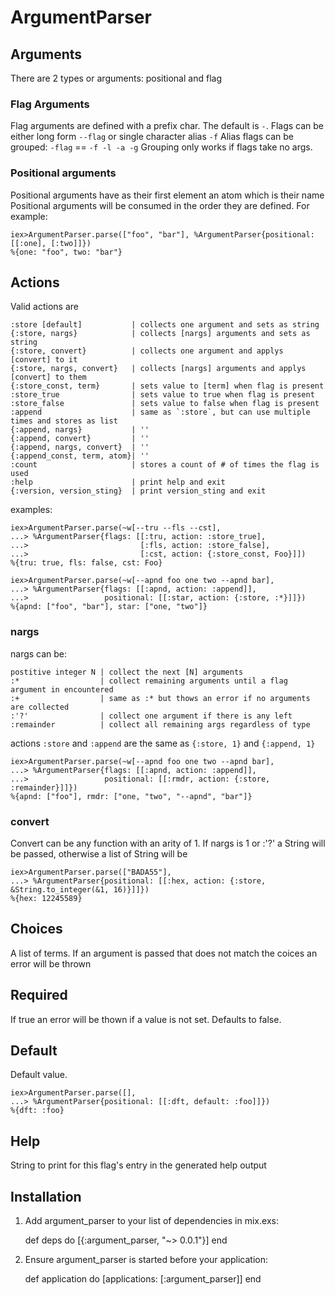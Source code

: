 # ArgumentParser

## Arguments ##

There are 2 types or arguments: positional and flag

### Flag Arguments ###

Flag arguments are defined with a prefix char. The default is `-`.
Flags can be either long form `--flag` or single character alias `-f`
Alias flags can be grouped: `-flag` == `-f -l -a -g`
Grouping only works if flags take no args.

### Positional arguments ###

Positional arguments have as their first element an atom which is their name
Positional arguments will be consumed in the order they are defined.
For example:

    iex>ArgumentParser.parse(["foo", "bar"], %ArgumentParser{positional: [[:one], [:two]]})
    %{one: "foo", two: "bar"}

## Actions ##

Valid actions are

    :store [default]           | collects one argument and sets as string
    {:store, nargs}            | collects [nargs] arguments and sets as string
    {:store, convert}          | collects one argument and applys [convert] to it
    {:store, nargs, convert}   | collects [nargs] arguments and applys [convert] to them
    {:store_const, term}       | sets value to [term] when flag is present
    :store_true                | sets value to true when flag is present
    :store_false               | sets value to false when flag is present
    :append                    | same as `:store`, but can use multiple times and stores as list
    {:append, nargs}           | ''
    {:append, convert}         | ''
    {:append, nargs, convert}  | ''
    {:append_const, term, atom}| ''
    :count                     | stores a count of # of times the flag is used
    :help                      | print help and exit
    {:version, version_sting}  | print version_sting and exit      

examples:

    iex>ArgumentParser.parse(~w[--tru --fls --cst],
    ...> %ArgumentParser{flags: [[:tru, action: :store_true],
    ...>                         [:fls, action: :store_false],
    ...>                         [:cst, action: {:store_const, Foo}]])
    %{tru: true, fls: false, cst: Foo}

    iex>ArgumentParser.parse(~w[--apnd foo one two --apnd bar],
    ...> %ArgumentParser{flags: [[:apnd, action: :append]],
    ...>                 positional: [[:star, action: {:store, :*}]]})
    %{apnd: ["foo", "bar"], star: ["one, "two"]}

### nargs ###

nargs can be:

    postitive integer N | collect the next [N] arguments
    :*                  | collect remaining arguments until a flag argument in encountered
    :+                  | same as :* but thows an error if no arguments are collected
    :'?'                | collect one argument if there is any left
    :remainder          | collect all remaining args regardless of type

actions `:store` and `:append` are the same as `{:store, 1}` and `{:append, 1}`

    iex>ArgumentParser.parse(~w[--apnd foo one two --apnd bar],
    ...> %ArgumentParser{flags: [[:apnd, action: :append]],
    ...>                 positional: [[:rmdr, action: {:store, :remainder}]]})
    %{apnd: ["foo"], rmdr: ["one, "two", "--apnd", "bar"]}

### convert ###

Convert can be any function with an arity of 1.
If nargs is 1 or :'?' a String will be passed, otherwise a list of String will be

    iex>ArgumentParser.parse(["BADA55"],
    ...> %ArgumentParser{positional: [[:hex, action: {:store, &String.to_integer(&1, 16)}]]})
    %{hex: 12245589}

## Choices ##

A list of terms. If an argument is passed that does not match the coices an error will be thrown

## Required ##

If true an error will be thown if a value is not set. Defaults to false.

## Default ##

Default value.

    iex>ArgumentParser.parse([],
    ...> %ArgumentParser{positional: [[:dft, default: :foo]]})
    %{dft: :foo}

## Help ##

String to print for this flag's entry in the generated help output

## Installation

  1. Add argument_parser to your list of dependencies in mix.exs:

        def deps do
          [{:argument_parser, "~> 0.0.1"}]
        end

  2. Ensure argument_parser is started before your application:

        def application do
          [applications: [:argument_parser]]
        end
